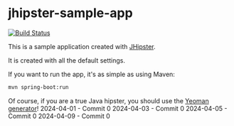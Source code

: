 jhipster-sample-app
===================

[![Build Status](https://drone.io/github.com/jhipster/jhipster-sample-app/status.png)](https://drone.io/github.com/jhipster/jhipster-sample-app/latest)

This is a sample application created with [JHipster](https://github.com/jdubois/generator-jhipster).

It is created with all the default settings.

If you want to run the app, it's as simple as using Maven:

```bash
mvn spring-boot:run
```

Of course, if you are a true Java hipster, you should use the [Yeoman generator](https://github.com/jdubois/generator-jhipster)!
2024-04-01 - Commit 0
2024-04-03 - Commit 0
2024-04-05 - Commit 0
2024-04-09 - Commit 0
